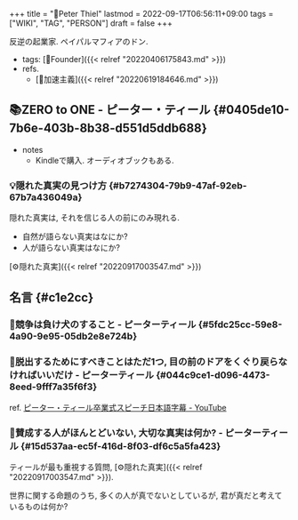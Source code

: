 +++
title = "👨Peter Thiel"
lastmod = 2022-09-17T06:56:11+09:00
tags = ["WIKI", "TAG", "PERSON"]
draft = false
+++

反逆の起業家. ペイパルマフィアのドン.

-   tags: [🔖Founder]({{< relref "20220406175843.md" >}})
-   refs.
    -   [📝加速主義]({{< relref "20220619184646.md" >}})


## 📚ZERO to ONE - ピーター・ティール {#0405de10-7b6e-403b-8b38-d551d5ddb688}

-   notes
    -   Kindleで購入. オーディオブックもある.


### 💡隠れた真実の見つけ方 {#b7274304-79b9-47af-92eb-67b7a436049a}

隠れた真実は, それを信じる人の前にのみ現れる.

-   自然が語らない真実はなにか?
-   人が語らない真実はなにか?

[⚙隠れた真実]({{< relref "20220917003547.md" >}})


## 名言 {#c1e2cc}


### 📜競争は負け犬のすること - ピーターティール {#5fdc25cc-59e8-4a90-9e95-05db2e8e724b}


### 📜脱出するためにすべきことはただ1つ, 目の前のドアをくぐり戻らなければいいだけ - ピーターティール {#044c9ce1-d096-4473-8eed-9fff7a35f6f3}

ref. [ピーター・ティール卒業式スピーチ日本語字幕 - YouTube](https://www.youtube.com/watch?v=sepRIIQvWyE)


### 📜賛成する人がほんとどいない, 大切な真実は何か? - ピーターティール {#15d537aa-ec5f-416d-8f03-df6c5a5fa423}

ティールが最も重視する質問, [⚙隠れた真実]({{< relref "20220917003547.md" >}}).

世界に関する命題のうち, 多くの人が真でないとしているが, 君が真だと考えているものは何か?
